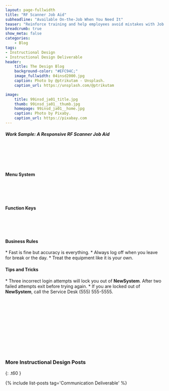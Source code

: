 ```yaml
---
layout: page-fullwidth
title: "RF Scanner Job Aid"
subheadline: "Available On-the-Job When You Need It"
teaser: "Reinforce training and help employees avoid mistakes with Job Aids."
breadcrumb: true
show_meta: false
categories:
    - Blog
tags:
- Instructional Design
- Instructional Design Deliverable
header:
    title: The Design Blog
    background-color: "#EFC94C;"
    image_fullwidth: 04insd2000.jpg
    caption: Photo by @ptrikutam - Unsplash.
    caption_url: https://unsplash.com/@ptrikutam

image:
    title: 99insd_ja01_title.jpg
    thumb: 99insd_ja01__thumb.jpg
    homepage: 99insd_ja01__home.jpg
    caption: Photo by Pixaby.
    caption_url: https://pixabay.com
---
```


##### Work Sample: A Responsive RF Scanner Job Aid
<br>
<!-- 4 Poster Formats: phone, portrait, landscape, Plasma -->

<!-- phone, portrait, landscape, Plasma -->
<div class="show-for-small-only"><img src="{{ site.urlimg }}99insd_ja01_phone_header.jpg" style="margin: 25px 0px 25px 0px" alt=""></div>

<p class="show-for-small-only"><h4>Menu System</h4></p>
<div class="show-for-small-only"><img src="{{ site.urlimg }}99insd_ja01_phone01.jpg" style="margin: 25px 0px 25px 0px" alt=""></div>

<p class="show-for-small-only"><h4>Function Keys</h4></p>
<div class="show-for-small-only"><img src="{{ site.urlimg }}99insd_ja01_phone02.jpg" style="margin: 25px 0px 25px 0px" alt=""></div>

<p class="show-for-small-only">
<h4>Business Rules</h4>
* Fast is fine but accuracy is everything.
* Always log off when you leave for break or the day.
* Treat the equipment like it is your own.
</p>

<p class="show-for-small-only">
<h4>Tips and Tricks</h4>
* Three incorrect login attempts will lock you out of <b>NewSystem</b>. After two failed attempts exit before trying again.
* If you are locked out of <b>NewSystem</b>, call the Service Desk (555) 555-5555.
</p>

<!-- portrait -->
<div class="show-for-medium-only"><img src="{{ site.urlimg }}99insd_ja01_portrait.jpg" style="margin: 25px 0px 25px 0px" alt=""></div>

<!-- landscape -->
<div class="show-for-large-only"><img src="{{ site.urlimg }}99insd_ja01_landscape.jpg" style="margin: 25px 0px 25px 0px" alt=""></div>

<!-- Plasma -->
<div class="show-for-xlarge-up"><img src="{{ site.urlimg }}99insd_ja01_plasma.jpg" style="margin: 25px 0px 25px 0px" alt=""></div>

<br>

### More Instructional Design Posts
{: .t60 }

{% include list-posts tag='Communication Deliverable' %}
